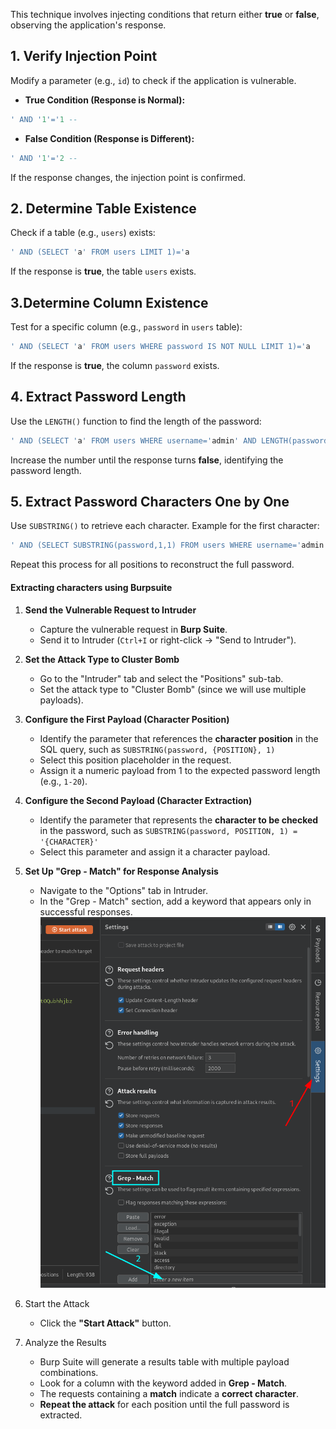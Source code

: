 This technique involves injecting conditions that return either **true** or **false**, observing the application's response.
## 1. Verify Injection Point

Modify a parameter (e.g., `id`) to check if the application is vulnerable.

- **True Condition (Response is Normal):**
```sql
' AND '1'='1 -- 
```
- **False Condition (Response is Different):**
```sql
' AND '1'='2 -- 
```
If the response changes, the injection point is confirmed.

## 2. Determine Table Existence

Check if a table (e.g., `users`) exists:
```sql
' AND (SELECT 'a' FROM users LIMIT 1)='a
```
If the response is **true**, the table `users` exists.

## 3.Determine Column Existence

Test for a specific column (e.g., `password` in `users` table):
```sql
' AND (SELECT 'a' FROM users WHERE password IS NOT NULL LIMIT 1)='a
```
If the response is **true**, the column `password` exists.

## 4. Extract Password Length

Use the `LENGTH()` function to find the length of the password:
```sql
' AND (SELECT 'a' FROM users WHERE username='admin' AND LENGTH(password)>1)='a
```
Increase the number until the response turns **false**, identifying the password length.

## 5. Extract Password Characters One by One

Use `SUBSTRING()` to retrieve each character. Example for the first character:
```sql
' AND (SELECT SUBSTRING(password,1,1) FROM users WHERE username='admin')='a 
```
Repeat this process for all positions to reconstruct the full password.

#### Extracting characters using Burpsuite
1. **Send the Vulnerable Request to Intruder**  
   - Capture the vulnerable request in **Burp Suite**.  
   - Send it to Intruder (`Ctrl+I` or right-click → "Send to Intruder").  

2. **Set the Attack Type to Cluster Bomb**  
   - Go to the "Intruder" tab and select the "Positions" sub-tab.  
   - Set the attack type to "Cluster Bomb" (since we will use multiple payloads).  

3. **Configure the First Payload (Character Position)**  
   - Identify the parameter that references the **character position** in the SQL query, such as  `SUBSTRING(password, {POSITION}, 1)`
   - Select this position placeholder in the request.  
   - Assign it a numeric payload from 1 to the expected password length (e.g., `1-20`).  

4. **Configure the Second Payload (Character Extraction)**  
   - Identify the parameter that represents the **character to be checked** in the password, such as `SUBSTRING(password, POSITION, 1) = '{CHARACTER}'`
   - Select this parameter and assign it a character payload.  

5. **Set Up "Grep - Match" for Response Analysis**  
   - Navigate to the "Options" tab in Intruder.  
   - In the "Grep - Match" section, add a keyword that appears only in successful responses.
![](../../../../Images/Grep-Match-Burp.png)

6. Start the Attack  
   - Click the **"Start Attack"** button.  

7. Analyze the Results  
   - Burp Suite will generate a results table with multiple payload combinations.  
   - Look for a column with the keyword added in **Grep - Match**.  
   - The requests containing a **match** indicate a **correct character**.  
   - **Repeat the attack** for each position until the full password is extracted.  
